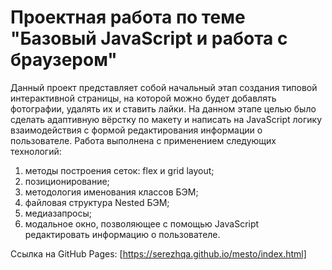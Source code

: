 # Проектная работа по теме "Базовый JavaScript и работа с браузером"

Данный проект представляет собой начальный этап создания типовой интерактивной страницы, на которой можно будет добавлять фотографии, удалять их и ставить лайки. На данном этапе целью было сделать адаптивную вёрстку по макету и написать на JavaScript логику взаимодействия с формой редактирования информации о пользователе. Работа выполнена с применением следующих технологий:
1. методы построения сеток: flex и grid layout;
2. позиционирование;
3. методология именования классов БЭМ;
4. файловая структура Nested БЭМ;
5. медиазапросы;
6. модальное окно, позволяющее с помощью JavaScript редактировать информацию о пользователе.

Ссылка на GitHub Pages: [https://serezhqa.github.io/mesto/index.html]
